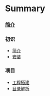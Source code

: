 # Summary

### [简介](/README.md)

### 初识

* [简介](/01初识/简介.md)
* [安装](/01初识/安装.md)

### 项目

* [工程搭建](/02项目架构/工程搭建.md)
* [目录解析](/02项目架构/目录解析.md)




